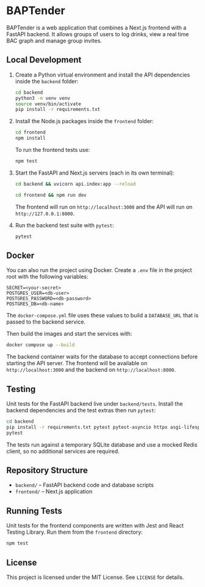 # BAPTender

BAPTender is a web application that combines a Next.js frontend with a FastAPI backend. It allows groups of users to log drinks, view a real time BAC graph and manage group invites.

## Local Development

1. Create a Python virtual environment and install the API dependencies inside the `backend` folder:
   ```bash
   cd backend
   python3 -m venv venv
   source venv/bin/activate
   pip install -r requirements.txt
   ```
2. Install the Node.js packages inside the `frontend` folder:
   ```bash
   cd frontend
   npm install
   ```
   To run the frontend tests use:
   ```bash
   npm test
   ```
3. Start the FastAPI and Next.js servers (each in its own terminal):
   ```bash
   cd backend && uvicorn api.index:app --reload
   ```
   ```bash
   cd frontend && npm run dev
   ```
   The frontend will run on `http://localhost:3000` and the API will run on `http://127.0.0.1:8000`.

4. Run the backend test suite with `pytest`:
   ```bash
   pytest
   ```

## Docker

You can also run the project using Docker. Create a `.env` file in the project
root with the following variables:

```
SECRET=<your-secret>
POSTGRES_USER=<db-user>
POSTGRES_PASSWORD=<db-password>
POSTGRES_DB=<db-name>
```

The `docker-compose.yml` file uses these values to build a
`DATABASE_URL` that is passed to the backend service.

Then build the images and start the services with:

```bash
docker compose up --build
```

The backend container waits for the database to accept connections before starting the API server. The frontend will be available on `http://localhost:3000` and the backend on `http://localhost:8000`.

## Testing

Unit tests for the FastAPI backend live under `backend/tests`. Install the backend dependencies and the test extras then run `pytest`:

```bash
cd backend
pip install -r requirements.txt pytest pytest-asyncio httpx asgi-lifespan
pytest
```

The tests run against a temporary SQLite database and use a mocked Redis client, so no additional services are required.

## Repository Structure

- `backend/` – FastAPI backend code and database scripts
- `frontend/` – Next.js application

## Running Tests

Unit tests for the frontend components are written with Jest and React Testing Library.
Run them from the `frontend` directory:

```bash
npm test
```

## License

This project is licensed under the MIT License. See `LICENSE` for details.
